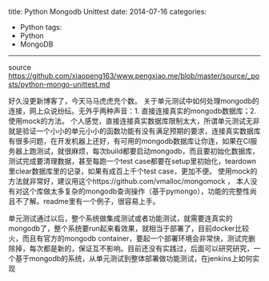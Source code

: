 title: Python Mongodb Unittest
date: 2014-07-16
categories:
- Python
tags:
- Python
- MongoDB
---

source https://github.com/xiaopeng163/www.pengxiao.me/blob/master/source/_posts/python-mongo-unittest.md
 

好久没更新博客了，今天马马虎虎充个数。
关于单元测试中如何处理mongodb的连接，网上众说纷纭。无外乎两种声音：1. 直接连接真实的mongodb数据库；2. 使用mock的方法。
个人感觉，直接连接真实数据库限制太大，所谓单元测试无非就是验证一个小小的单元小小的函数功能有没有满足预期的要求，连接真实数据库有很多问题，在开发机器上还好，有可用的mongodb数据库让你连，如果在CI服务器上跑测试，就很麻烦，每次build都要启动mongodb，而且要初始化数据库，测试完成要清理数据，甚至每跑一个test case都要在setup里初始化，teardown里clear数据库里的记录，如果有成百上千个test case，更加不便。
使用mock的方法就非常好，建议用这个https://github.com/vmalloc/mongomock ， 本人没有对这个库做太多复杂的mongodb查询操作（基于pymongo），功能的完整性尚且不了解。readme里有一个例子，很容易上手。

单元测试通过以后，整个系统做集成测试或者功能测试，就需要连真实的mongodb了，整个系统要run起来看效果，就相当于部署了，目前docker比较火，而且有官方的mongodb container，要起一个部署环境会非常快，测试完删除掉，每次都是新的，保证互不影响。目前还没有实践过，后面可以研究研究，一个基于mongodb的系统，从单元测试到整体部署做功能测试，在jenkins上如何实现